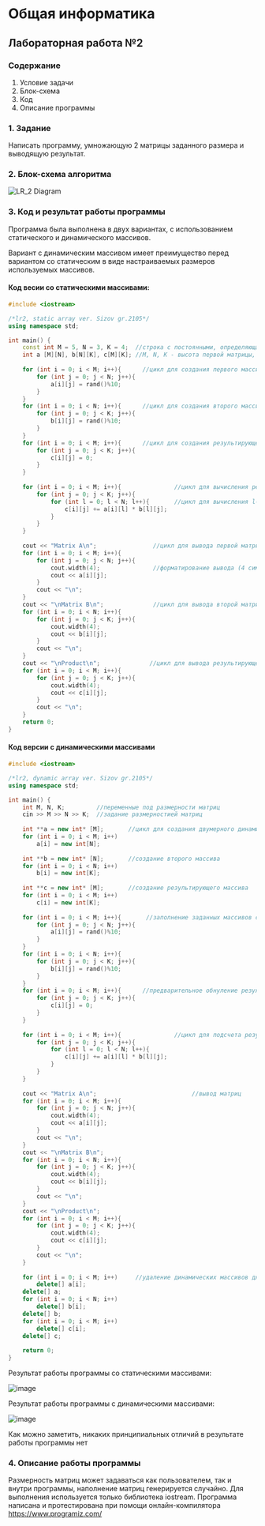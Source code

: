 # Общая информатика

## Лабораторная работа №2

### Содержание

1. Условие задачи
2. Блок-схема
3. Код
4. Описание программы

### 1. Задание

Написать программу, умножающую 2 матрицы заданного размера и выводящую результат.

### 2. Блок-схема алгоритма

![LR_2 Diagram](https://user-images.githubusercontent.com/99638973/167593488-bfe138a7-576b-4d82-bdc8-4cf8b19d0a8c.png)

### 3. Код и результат работы программы

Программа была выполнена в двух вариантах, с использованием статического и динамического массивов.

Вариант с динамическим массивом имеет преимущество перед вариантом со статическим в виде настраиваемых размеров используемых массивов.

#### Код весии со статическими массивами:
```c++
#include <iostream>

/*lr2, static array ver. Sizov gr.2105*/
using namespace std;

int main() {
    const int M = 5, N = 3, K = 4;  //строка с постоянными, определяющая размеры матриц.
    int a [M][N], b[N][K], c[M][K]; //М, N, K - высота первой матрицы, высота второй матрицы, и ширина результирующей матрицы.
    
    for (int i = 0; i < M; i++){      //цикл для создания первого массива
        for (int j = 0; j < N; j++){
            a[i][j] = rand()%10;
        }
    }
    for (int i = 0; i < N; i++){      //цикл для создания второго массива
        for (int j = 0; j < K; j++){
            b[i][j] = rand()%10;
        }
    }
    for (int i = 0; i < M; i++){      //цикл для создания результирующего массива
        for (int j = 0; j < K; j++){
            c[i][j] = 0;
        }
    }
    
    for (int i = 0; i < M; i++){               //цикл для вычисления результата умножения матриц
        for (int j = 0; j < K; j++){
            for (int l = 0; l < N; l++){       //цикл для вычисления l-го,j-го элемента результирующей матрицы
                c[i][j] += a[i][l] * b[l][j];  
            }
        }
    }
    
    cout << "Matrix A\n";                //цикл для вывода первой матрицы
    for (int i = 0; i < M; i++){
        for (int j = 0; j < N; j++){
            cout.width(4);               //форматирование вывода (4 символа на ячейку)
            cout << a[i][j];
        }
        cout << "\n";
    }
    cout << "\nMatrix B\n";              //цикл для вывода второй матрицы
    for (int i = 0; i < N; i++){
        for (int j = 0; j < K; j++){
            cout.width(4);
            cout << b[i][j];
        }
        cout << "\n";
    }
    cout << "\nProduct\n";              //цикл для вывода результирующей матрицы
    for (int i = 0; i < M; i++){
        for (int j = 0; j < K; j++){
            cout.width(4);
            cout << c[i][j];
        }
        cout << "\n";
    }
    return 0;
}
```

#### Код версии с динамическими массивами

```c++
#include <iostream>

/*lr2, dynamic array ver. Sizov gr.2105*/
using namespace std;

int main() {
    int M, N, K;         //переменные под размерности матриц
    cin >> M >> N >> K;  //задание размерностией матриц
    
    int **a = new int* [M];       //цикл для создания двумерного динамического массива
    for (int i = 0; i < M; i++)
        a[i] = new int[N];
        
    int **b = new int* [N];       //создание второго массива
    for (int i = 0; i < N; i++)
        b[i] = new int[K];
        
    int **c = new int* [M];       //создание результирующего массива
    for (int i = 0; i < M; i++)
        c[i] = new int[K];
    
    for (int i = 0; i < M; i++){       //заполнение заданных массивов случайными числами
        for (int j = 0; j < N; j++){
            a[i][j] = rand()%10;
        }
    }
    for (int i = 0; i < N; i++){
        for (int j = 0; j < K; j++){
            b[i][j] = rand()%10;
        }
    }
    for (int i = 0; i < M; i++){      //предварительное обнуление результирующего массива
        for (int j = 0; j < K; j++){
            c[i][j] = 0;
        }
    }
    
    for (int i = 0; i < M; i++){               //цикл для подсчета результата
        for (int j = 0; j < K; j++){
            for (int l = 0; l < N; l++){
                c[i][j] += a[i][l] * b[l][j];
            }
        }
    }
    
    cout << "Matrix A\n";                           //вывод матриц
    for (int i = 0; i < M; i++){
        for (int j = 0; j < N; j++){
            cout.width(4);
            cout << a[i][j];
        }
        cout << "\n";
    }
    cout << "\nMatrix B\n";
    for (int i = 0; i < N; i++){
        for (int j = 0; j < K; j++){
            cout.width(4);
            cout << b[i][j];
        }
        cout << "\n";
    }
    cout << "\nProduct\n";
    for (int i = 0; i < M; i++){
        for (int j = 0; j < K; j++){
            cout.width(4);
            cout << c[i][j];
        }
        cout << "\n";
    }
    
    for (int i = 0; i < M; i++)     //удаление динамических массивов для избежания утечки памяти
        delete[] a[i];
    delete[] a;
    for (int i = 0; i < N; i++)
        delete[] b[i];
    delete[] b;
    for (int i = 0; i < M; i++)
        delete[] c[i];
    delete[] c;
    
    return 0;
}
```
Результат работы программы со статическими массивами:

![image](https://user-images.githubusercontent.com/99638973/167610810-ef0bbe74-9114-4fbb-8e1e-15072aa2a116.png)

Результат работы программы с динамическими массивами:

![image](https://user-images.githubusercontent.com/99638973/167611125-3540fb3d-a620-426e-a299-e691ef079a4b.png)

Как можно заметить, никаких принципиальных отличий в результате работы программы нет

### 4. Описание работы программы
Размерность матриц может задаваться как пользователем, так и внутри программы, наполнение матриц генерируется случайно. Для выполнения используется только библиотека iostream.  Программа написана и протестирована при помощи онлайн-компилятора https://www.programiz.com/
